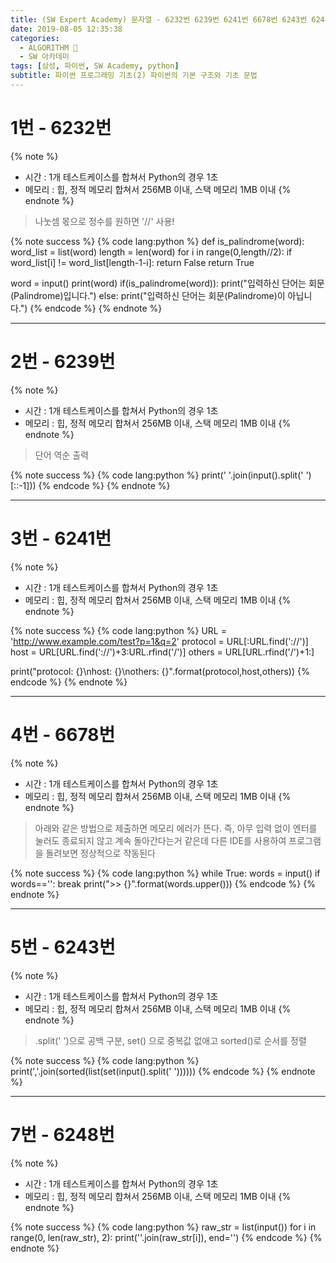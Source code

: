 ```yaml
---
title: (SW Expert Academy) 문자열 - 6232번 6239번 6241번 6678번 6243번 6248번
date: 2019-08-05 12:35:38
categories:
  - ALGORITHM 🎯
  - SW 아카데미
tags: [삼성, 파이썬, SW Academy, python]
subtitle: 파이썬 프로그래밍 기초(2) 파이썬의 기본 구조와 기초 문법
---
```


# 1번 - 6232번

{% note %}

- 시간 : 1개 테스트케이스를 합쳐서 Python의 경우 1초
- 메모리 : 힙, 정적 메모리 합쳐서 256MB 이내, 스택 메모리 1MB 이내
  {% endnote %}

> 나눗셈 몫으로 정수를 원하면 '//' 사용!

{% note success %}
{% code lang:python %}
def is_palindrome(word):
word_list = list(word)
length = len(word)
for i in range(0,length//2):
if word_list[i] != word_list[length-1-i]:
return False
return True

word = input()
print(word)
if(is_palindrome(word)):
print("입력하신 단어는 회문(Palindrome)입니다.")
else:
print("입력하신 단어는 회문(Palindrome)이 아닙니다.")
{% endcode %}
{% endnote %}

---

# 2번 - 6239번

{% note %}

- 시간 : 1개 테스트케이스를 합쳐서 Python의 경우 1초
- 메모리 : 힙, 정적 메모리 합쳐서 256MB 이내, 스택 메모리 1MB 이내
  {% endnote %}

> 단어 역순 출력

{% note success %}
{% code lang:python %}
print(' '.join(input().split(' ')[::-1]))
{% endcode %}
{% endnote %}

---

# 3번 - 6241번

{% note %}

- 시간 : 1개 테스트케이스를 합쳐서 Python의 경우 1초
- 메모리 : 힙, 정적 메모리 합쳐서 256MB 이내, 스택 메모리 1MB 이내
  {% endnote %}

>

{% note success %}
{% code lang:python %}
URL = 'http://www.example.com/test?p=1&q=2'
protocol = URL[:URL.find('://')]
host = URL[URL.find('://')+3:URL.rfind('/')]
others = URL[URL.rfind('/')+1:]

print("protocol: {}\nhost: {}\nothers: {}".format(protocol,host,others))
{% endcode %}
{% endnote %}

---

# 4번 - 6678번

{% note %}

- 시간 : 1개 테스트케이스를 합쳐서 Python의 경우 1초
- 메모리 : 힙, 정적 메모리 합쳐서 256MB 이내, 스택 메모리 1MB 이내
  {% endnote %}

> 아래와 같은 방법으로 제출하면 메모리 에러가 뜬다. 즉, 아무 입력 없이 엔터를 눌러도 종료되지 않고 계속 돌아간다는거 같은데
> 다른 IDE를 사용하여 프로그램을 돌려보면 정상적으로 작동된다

{% note success %}
{% code lang:python %}
while True:
words = input()
if words=='':
break
print(">> {}".format(words.upper()))
{% endcode %}
{% endnote %}

---

# 5번 - 6243번

{% note %}

- 시간 : 1개 테스트케이스를 합쳐서 Python의 경우 1초
- 메모리 : 힙, 정적 메모리 합쳐서 256MB 이내, 스택 메모리 1MB 이내
  {% endnote %}

> .split(' ')으로 공백 구분, set() 으로 중복값 없애고 sorted()로 순서를 정렬

{% note success %}
{% code lang:python %}
print(','.join(sorted(list(set(input().split(' '))))))
{% endcode %}
{% endnote %}

---

# 7번 - 6248번

{% note %}

- 시간 : 1개 테스트케이스를 합쳐서 Python의 경우 1초
- 메모리 : 힙, 정적 메모리 합쳐서 256MB 이내, 스택 메모리 1MB 이내
  {% endnote %}

{% note success %}
{% code lang:python %}
raw_str = list(input())
for i in range(0, len(raw_str), 2):
print(''.join(raw_str[i]), end='')
{% endcode %}
{% endnote %}
